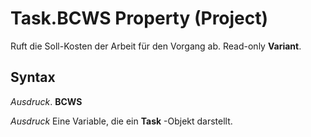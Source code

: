 
# Task.BCWS Property (Project)

Ruft die Soll-Kosten der Arbeit für den Vorgang ab. Read-only  **Variant**.


## Syntax

 _Ausdruck_. **BCWS**

 _Ausdruck_ Eine Variable, die ein **Task** -Objekt darstellt.

